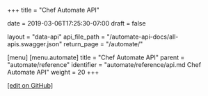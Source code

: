 +++
title = "Chef Automate API"

date = 2019-03-06T17:25:30-07:00
draft = false

layout = "data-api"
api_file_path = "/automate-api-docs/all-apis.swagger.json"
return_page = "/automate/"

[menu]
  [menu.automate]
    title = "Chef Automate API"
    parent = "automate/reference"
    identifier = "automate/reference/api.md Chef Automate API"
    weight = 20
+++

[\[edit on GitHub\]](https://github.com/chef/automate/blob/master/components/docs-chef-io/content/automate/api.md)


